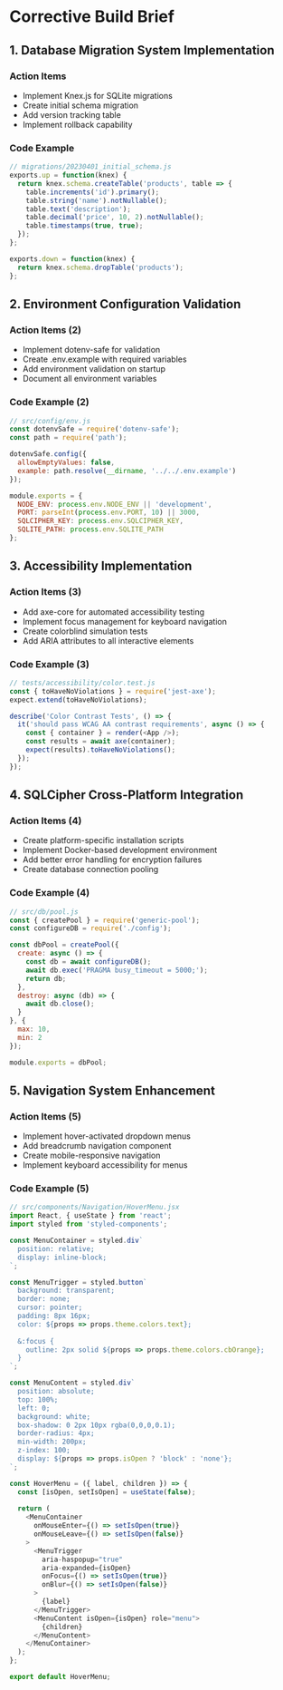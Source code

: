 # Corrective Build Brief

## 1. Database Migration System Implementation

### Action Items

- Implement Knex.js for SQLite migrations
- Create initial schema migration
- Add version tracking table
- Implement rollback capability

### Code Example

```javascript
// migrations/20230401_initial_schema.js
exports.up = function(knex) {
  return knex.schema.createTable('products', table => {
    table.increments('id').primary();
    table.string('name').notNullable();
    table.text('description');
    table.decimal('price', 10, 2).notNullable();
    table.timestamps(true, true);
  });
};

exports.down = function(knex) {
  return knex.schema.dropTable('products');
};
```

## 2. Environment Configuration Validation

### Action Items (2)

- Implement dotenv-safe for validation
- Create .env.example with required variables
- Add environment validation on startup
- Document all environment variables

### Code Example (2)

```javascript
// src/config/env.js
const dotenvSafe = require('dotenv-safe');
const path = require('path');

dotenvSafe.config({
  allowEmptyValues: false,
  example: path.resolve(__dirname, '../../.env.example')
});

module.exports = {
  NODE_ENV: process.env.NODE_ENV || 'development',
  PORT: parseInt(process.env.PORT, 10) || 3000,
  SQLCIPHER_KEY: process.env.SQLCIPHER_KEY,
  SQLITE_PATH: process.env.SQLITE_PATH
};
```

## 3. Accessibility Implementation

### Action Items (3)

- Add axe-core for automated accessibility testing
- Implement focus management for keyboard navigation
- Create colorblind simulation tests
- Add ARIA attributes to all interactive elements

### Code Example (3)

```javascript
// tests/accessibility/color.test.js
const { toHaveNoViolations } = require('jest-axe');
expect.extend(toHaveNoViolations);

describe('Color Contrast Tests', () => {
  it('should pass WCAG AA contrast requirements', async () => {
    const { container } = render(<App />);
    const results = await axe(container);
    expect(results).toHaveNoViolations();
  });
});
```

## 4. SQLCipher Cross-Platform Integration

### Action Items (4)

- Create platform-specific installation scripts
- Implement Docker-based development environment
- Add better error handling for encryption failures
- Create database connection pooling

### Code Example (4)

```javascript
// src/db/pool.js
const { createPool } = require('generic-pool');
const configureDB = require('./config');

const dbPool = createPool({
  create: async () => {
    const db = await configureDB();
    await db.exec('PRAGMA busy_timeout = 5000;');
    return db;
  },
  destroy: async (db) => {
    await db.close();
  }
}, {
  max: 10,
  min: 2
});

module.exports = dbPool;
```

## 5. Navigation System Enhancement

### Action Items (5)

- Implement hover-activated dropdown menus
- Add breadcrumb navigation component
- Create mobile-responsive navigation
- Implement keyboard accessibility for menus

### Code Example (5)

```javascript
// src/components/Navigation/HoverMenu.jsx
import React, { useState } from 'react';
import styled from 'styled-components';

const MenuContainer = styled.div`
  position: relative;
  display: inline-block;
`;

const MenuTrigger = styled.button`
  background: transparent;
  border: none;
  cursor: pointer;
  padding: 8px 16px;
  color: ${props => props.theme.colors.text};
  
  &:focus {
    outline: 2px solid ${props => props.theme.colors.cbOrange};
  }
`;

const MenuContent = styled.div`
  position: absolute;
  top: 100%;
  left: 0;
  background: white;
  box-shadow: 0 2px 10px rgba(0,0,0,0.1);
  border-radius: 4px;
  min-width: 200px;
  z-index: 100;
  display: ${props => props.isOpen ? 'block' : 'none'};
`;

const HoverMenu = ({ label, children }) => {
  const [isOpen, setIsOpen] = useState(false);
  
  return (
    <MenuContainer 
      onMouseEnter={() => setIsOpen(true)}
      onMouseLeave={() => setIsOpen(false)}
    >
      <MenuTrigger 
        aria-haspopup="true"
        aria-expanded={isOpen}
        onFocus={() => setIsOpen(true)}
        onBlur={() => setIsOpen(false)}
      >
        {label}
      </MenuTrigger>
      <MenuContent isOpen={isOpen} role="menu">
        {children}
      </MenuContent>
    </MenuContainer>
  );
};

export default HoverMenu;
```
